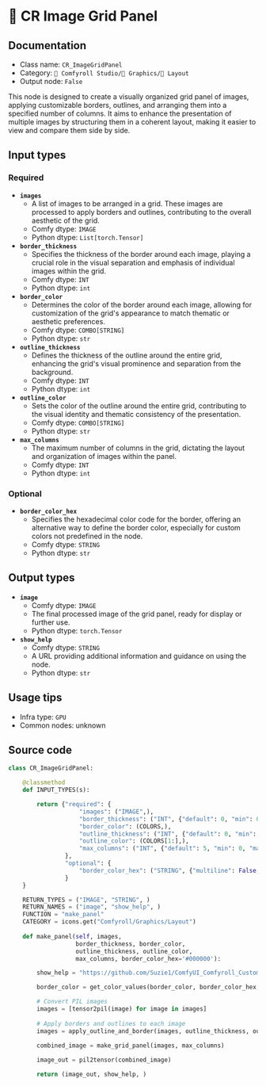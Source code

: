 # 🌁 CR Image Grid Panel
## Documentation
- Class name: `CR_ImageGridPanel`
- Category: `🧩 Comfyroll Studio/👾 Graphics/🌁 Layout`
- Output node: `False`

This node is designed to create a visually organized grid panel of images, applying customizable borders, outlines, and arranging them into a specified number of columns. It aims to enhance the presentation of multiple images by structuring them in a coherent layout, making it easier to view and compare them side by side.
## Input types
### Required
- **`images`**
    - A list of images to be arranged in a grid. These images are processed to apply borders and outlines, contributing to the overall aesthetic of the grid.
    - Comfy dtype: `IMAGE`
    - Python dtype: `List[torch.Tensor]`
- **`border_thickness`**
    - Specifies the thickness of the border around each image, playing a crucial role in the visual separation and emphasis of individual images within the grid.
    - Comfy dtype: `INT`
    - Python dtype: `int`
- **`border_color`**
    - Determines the color of the border around each image, allowing for customization of the grid's appearance to match thematic or aesthetic preferences.
    - Comfy dtype: `COMBO[STRING]`
    - Python dtype: `str`
- **`outline_thickness`**
    - Defines the thickness of the outline around the entire grid, enhancing the grid's visual prominence and separation from the background.
    - Comfy dtype: `INT`
    - Python dtype: `int`
- **`outline_color`**
    - Sets the color of the outline around the entire grid, contributing to the visual identity and thematic consistency of the presentation.
    - Comfy dtype: `COMBO[STRING]`
    - Python dtype: `str`
- **`max_columns`**
    - The maximum number of columns in the grid, dictating the layout and organization of images within the panel.
    - Comfy dtype: `INT`
    - Python dtype: `int`
### Optional
- **`border_color_hex`**
    - Specifies the hexadecimal color code for the border, offering an alternative way to define the border color, especially for custom colors not predefined in the node.
    - Comfy dtype: `STRING`
    - Python dtype: `str`
## Output types
- **`image`**
    - Comfy dtype: `IMAGE`
    - The final processed image of the grid panel, ready for display or further use.
    - Python dtype: `torch.Tensor`
- **`show_help`**
    - Comfy dtype: `STRING`
    - A URL providing additional information and guidance on using the node.
    - Python dtype: `str`
## Usage tips
- Infra type: `GPU`
- Common nodes: unknown


## Source code
```python
class CR_ImageGridPanel:

    @classmethod
    def INPUT_TYPES(s):

        return {"required": {
                    "images": ("IMAGE",),
                    "border_thickness": ("INT", {"default": 0, "min": 0, "max": 1024}),
                    "border_color": (COLORS,),
                    "outline_thickness": ("INT", {"default": 0, "min": 0, "max": 1024}),
                    "outline_color": (COLORS[1:],),
                    "max_columns": ("INT", {"default": 5, "min": 0, "max": 256}), 
                },
                "optional": {
                    "border_color_hex": ("STRING", {"multiline": False, "default": "#000000"})                
                }
    }

    RETURN_TYPES = ("IMAGE", "STRING", )
    RETURN_NAMES = ("image", "show_help", )
    FUNCTION = "make_panel"
    CATEGORY = icons.get("Comfyroll/Graphics/Layout")
    
    def make_panel(self, images,
                   border_thickness, border_color,
                   outline_thickness, outline_color, 
                   max_columns, border_color_hex='#000000'):

        show_help = "https://github.com/Suzie1/ComfyUI_Comfyroll_CustomNodes/wiki/Layout-Nodes#cr-image-grid-panel"

        border_color = get_color_values(border_color, border_color_hex, color_mapping)

        # Convert PIL images
        images = [tensor2pil(image) for image in images]
            
        # Apply borders and outlines to each image
        images = apply_outline_and_border(images, outline_thickness, outline_color, border_thickness, border_color)

        combined_image = make_grid_panel(images, max_columns)
        
        image_out = pil2tensor(combined_image)

        return (image_out, show_help, )   

```
